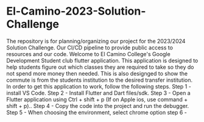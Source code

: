 # El-Camino-2023-Solution-Challenge
The repository is for planning/organizing our project for the 2023/2024 Solution Challenge. Our CI/CD pipeline to provide public access to resources and our code.
  Welcome to El Camino College's Google Development Student club flutter application. This application is designed to help students figure out which classes they are required to take so they do not spend more money then needed. This is also designged to show the commute is from the students institution to the desired transfer institution. In order to get this application to work, follow the following steps.
Step 1 - install VS Code.
Step 2 - Install Flutter and Dart files/sdk.
Step 3 - Open a Flutter application using Ctrl + shift + p (If on Apple ios, use command + shift + p)..
Step 4 - Copy the code into the project and run the debugger.
Step 5 - When choosing the environment, select chrome option
step 6 - 
